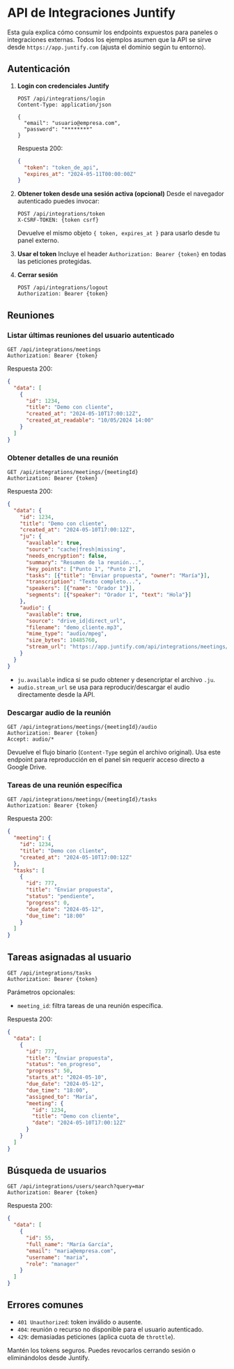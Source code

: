 # API de Integraciones Juntify

Esta guía explica cómo consumir los endpoints expuestos para paneles o integraciones externas.
Todos los ejemplos asumen que la API se sirve desde `https://app.juntify.com` (ajusta el dominio
según tu entorno).

## Autenticación

1. **Login con credenciales Juntify**
   ```http
   POST /api/integrations/login
   Content-Type: application/json

   {
     "email": "usuario@empresa.com",
     "password": "********"
   }
   ```
   Respuesta 200:
   ```json
   {
     "token": "token_de_api",
     "expires_at": "2024-05-11T00:00:00Z"
   }
   ```

2. **Obtener token desde una sesión activa (opcional)**
   Desde el navegador autenticado puedes invocar:
   ```http
   POST /api/integrations/token
   X-CSRF-TOKEN: {token csrf}
   ```
   Devuelve el mismo objeto `{ token, expires_at }` para usarlo desde tu panel externo.

3. **Usar el token**
   Incluye el header `Authorization: Bearer {token}` en todas las peticiones protegidas.

4. **Cerrar sesión**
   ```http
   POST /api/integrations/logout
   Authorization: Bearer {token}
   ```

## Reuniones

### Listar últimas reuniones del usuario autenticado
```http
GET /api/integrations/meetings
Authorization: Bearer {token}
```
Respuesta 200:
```json
{
  "data": [
    {
      "id": 1234,
      "title": "Demo con cliente",
      "created_at": "2024-05-10T17:00:12Z",
      "created_at_readable": "10/05/2024 14:00"
    }
  ]
}
```

### Obtener detalles de una reunión
```http
GET /api/integrations/meetings/{meetingId}
Authorization: Bearer {token}
```
Respuesta 200:
```json
{
  "data": {
    "id": 1234,
    "title": "Demo con cliente",
    "created_at": "2024-05-10T17:00:12Z",
    "ju": {
      "available": true,
      "source": "cache|fresh|missing",
      "needs_encryption": false,
      "summary": "Resumen de la reunión...",
      "key_points": ["Punto 1", "Punto 2"],
      "tasks": [{"title": "Enviar propuesta", "owner": "María"}],
      "transcription": "Texto completo...",
      "speakers": [{"name": "Orador 1"}],
      "segments": [{"speaker": "Orador 1", "text": "Hola"}]
    },
    "audio": {
      "available": true,
      "source": "drive_id|direct_url",
      "filename": "demo_cliente.mp3",
      "mime_type": "audio/mpeg",
      "size_bytes": 10485760,
      "stream_url": "https://app.juntify.com/api/integrations/meetings/1234/audio"
    }
  }
}
```

* `ju.available` indica si se pudo obtener y desencriptar el archivo `.ju`.
* `audio.stream_url` se usa para reproducir/descargar el audio directamente desde la API.

### Descargar audio de la reunión
```http
GET /api/integrations/meetings/{meetingId}/audio
Authorization: Bearer {token}
Accept: audio/*
```
Devuelve el flujo binario (`Content-Type` según el archivo original). Usa este endpoint para
reproducción en el panel sin requerir acceso directo a Google Drive.

### Tareas de una reunión específica
```http
GET /api/integrations/meetings/{meetingId}/tasks
Authorization: Bearer {token}
```
Respuesta 200:
```json
{
  "meeting": {
    "id": 1234,
    "title": "Demo con cliente",
    "created_at": "2024-05-10T17:00:12Z"
  },
  "tasks": [
    {
      "id": 777,
      "title": "Enviar propuesta",
      "status": "pendiente",
      "progress": 0,
      "due_date": "2024-05-12",
      "due_time": "18:00"
    }
  ]
}
```

## Tareas asignadas al usuario
```http
GET /api/integrations/tasks
Authorization: Bearer {token}
```
Parámetros opcionales:
- `meeting_id`: filtra tareas de una reunión específica.

Respuesta 200:
```json
{
  "data": [
    {
      "id": 777,
      "title": "Enviar propuesta",
      "status": "en_progreso",
      "progress": 50,
      "starts_at": "2024-05-10",
      "due_date": "2024-05-12",
      "due_time": "18:00",
      "assigned_to": "María",
      "meeting": {
        "id": 1234,
        "title": "Demo con cliente",
        "date": "2024-05-10T17:00:12Z"
      }
    }
  ]
}
```

## Búsqueda de usuarios
```http
GET /api/integrations/users/search?query=mar
Authorization: Bearer {token}
```
Respuesta 200:
```json
{
  "data": [
    {
      "id": 55,
      "full_name": "María García",
      "email": "maria@empresa.com",
      "username": "maria",
      "role": "manager"
    }
  ]
}
```

## Errores comunes
- `401 Unauthorized`: token inválido o ausente.
- `404`: reunión o recurso no disponible para el usuario autenticado.
- `429`: demasiadas peticiones (aplica cuota de `throttle`).

Mantén los tokens seguros. Puedes revocarlos cerrando sesión o eliminándolos desde Juntify.
